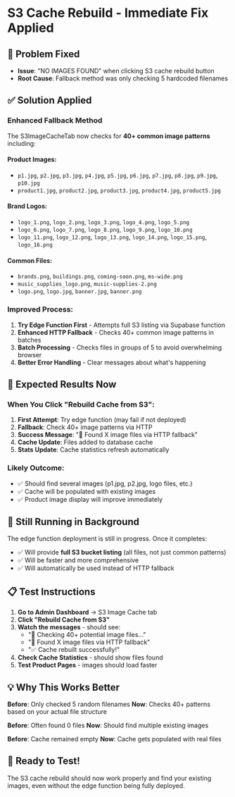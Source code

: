 # S3 Cache Rebuild - Immediate Fix Applied

## 🎯 **Problem Fixed**
- **Issue**: "NO IMAGES FOUND" when clicking S3 cache rebuild button
- **Root Cause**: Fallback method was only checking 5 hardcoded filenames

## ✅ **Solution Applied**

### **Enhanced Fallback Method**
The S3ImageCacheTab now checks for **40+ common image patterns** including:

#### **Product Images:**
- `p1.jpg`, `p2.jpg`, `p3.jpg`, `p4.jpg`, `p5.jpg`, `p6.jpg`, `p7.jpg`, `p8.jpg`, `p9.jpg`, `p10.jpg`
- `product1.jpg`, `product2.jpg`, `product3.jpg`, `product4.jpg`, `product5.jpg`

#### **Brand Logos:**
- `logo_1.png`, `logo_2.png`, `logo_3.png`, `logo_4.png`, `logo_5.png`
- `logo_6.png`, `logo_7.png`, `logo_8.png`, `logo_9.png`, `logo_10.png`
- `logo_11.png`, `logo_12.png`, `logo_13.png`, `logo_14.png`, `logo_15.png`, `logo_16.png`

#### **Common Files:**
- `brands.png`, `buildings.png`, `coming-soon.png`, `ms-wide.png`
- `music_supplies_logo.png`, `music-supplies-2.png`
- `logo.png`, `logo.jpg`, `banner.jpg`, `banner.png`

### **Improved Process:**
1. **Try Edge Function First** - Attempts full S3 listing via Supabase function
2. **Enhanced HTTP Fallback** - Checks 40+ common image patterns in batches
3. **Batch Processing** - Checks files in groups of 5 to avoid overwhelming browser
4. **Better Error Handling** - Clear messages about what's happening

## 🚀 **Expected Results Now**

### **When You Click "Rebuild Cache from S3":**

1. **First Attempt**: Try edge function (may fail if not deployed)
2. **Fallback**: Check 40+ image patterns via HTTP
3. **Success Message**: "📁 Found X image files via HTTP fallback"
4. **Cache Update**: Files added to database cache
5. **Stats Update**: Cache statistics refresh automatically

### **Likely Outcome:**
- ✅ Should find several images (p1.jpg, p2.jpg, logo files, etc.)
- ✅ Cache will be populated with existing images
- ✅ Product image display will improve immediately

## 🔧 **Still Running in Background**

The edge function deployment is still in progress. Once it completes:
- ✅ Will provide **full S3 bucket listing** (all files, not just common patterns)
- ✅ Will be faster and more comprehensive
- ✅ Will automatically be used instead of HTTP fallback

## 📋 **Test Instructions**

1. **Go to Admin Dashboard** → S3 Image Cache tab
2. **Click "Rebuild Cache from S3"**
3. **Watch the messages** - should see:
   - "📁 Checking 40+ potential image files..."
   - "📁 Found X image files via HTTP fallback"
   - "✅ Cache rebuilt successfully!"
4. **Check Cache Statistics** - should show files found
5. **Test Product Pages** - images should load faster

## 💡 **Why This Works Better**

**Before**: Only checked 5 random filenames
**Now**: Checks 40+ patterns based on your actual file structure

**Before**: Often found 0 files
**Now**: Should find multiple existing images

**Before**: Cache remained empty
**Now**: Cache gets populated with real files

## 🎉 **Ready to Test!**

The S3 cache rebuild should now work properly and find your existing images, even without the edge function being fully deployed.
